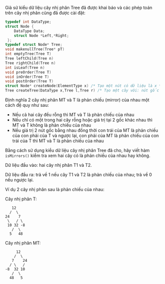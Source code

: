 Giả sử kiểu dữ liệu cây nhị phân Tree đã được khai báo và các phép toán trên cây nhị phân cũng đã được cài đặt:
```c
typedef int DataType;
struct Node {
    DataType Data;
    struct Node *Left,*Right;
 };
typedef struct Node* Tree;
void makenullTree(Tree* pT) 
int emptyTree(Tree T)
Tree leftChild(Tree n)
Tree rightChild(Tree n)
int isLeaf(Tree n)
void preOrder(Tree T)
void inOrder(Tree T)
void postOrder(Tree T)
struct Node* createNode(ElementType x) /* Tạo một nút có dữ liệu là x */
Tree createTree(DataType x,Tree l,Tree r) /* Tạo một cây với: nút gốc có dữ liệu là x, cây con bên trái là l và cây con bên phải là r */
```
Định nghĩa 2 cây nhị phân MT và T là phản chiếu (mirror) của nhau một cách đệ quy như sau:
- Nếu cả hai cây đều rỗng thì MT và T là phản chiếu của nhau
- Nếu chỉ có một trong hai cây rỗng hoặc giá trị tại 2 gốc khác nhau thì MT và T không là phản chiếu của nhau
- Nếu giá trị 2 nút gốc bằng nhau đồng thời con trái của MT là phản chiếu của con phải của T và ngược lại, con phải của MT là phản chiếu của con trái của T thì MT và T là phản chiếu của nhau 

Bằng cách sử dụng kiểu dữ liệu cây nhị phân Tree đã cho, hãy viết hàm `isMirrors()` kiểm tra xem hai cây có là phản chiếu của nhau hay không.

Dữ liệu đầu vào: hai cây nhị phân T1 và T2.

Dữ liệu đầu ra: trả về 1 nếu cây T1 và T2 là phản chiếu của nhau; trả về 0 nếu ngược lại.

Ví dụ 2 cây nhị phân sau là phản chiếu của nhau:

Cây nhị phân T:
```
   12
  /  \
24    7
 \   / \
 10 32 -8
   /  \
  5   48
```
Cây nhị phân MT:
```
     12
    /  \
   7    24
  / \   /
-8  32 10
   /  \
  48   5
```
